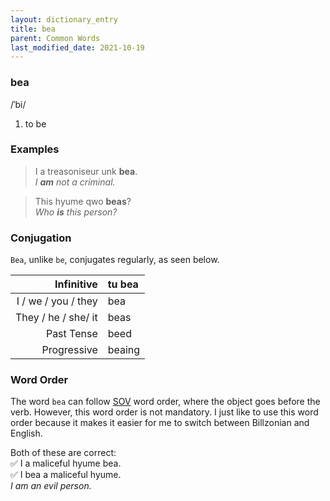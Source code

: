 ```yaml
---
layout: dictionary_entry
title: bea
parent: Common Words
last_modified_date: 2021-10-19
---
```


### bea
/ˈbi/
1. to be

### Examples
> I a treasoniseur unk **bea**.  
*I **am** not a criminal.*

> This hyume qwo **beas**?  
*Who **is** this person?*

### Conjugation
`Bea`, unlike `be`, conjugates regularly, as seen below.

| Infinitive           | tu bea    |
|---------------------:|:----------|
| I / we / you / they  | bea       |
| They / he / she/ it  | beas      |
| Past Tense           | beed      |
| Progressive          | beaing    |

### Word Order
The word `bea` can follow [SOV](https://en.wikipedia.org/wiki/Subject–object–verb) word order, where the object goes before the verb. However, this word order is not mandatory. I just like to use this word order because it makes it easier for me to switch between Billzonian and English.

Both of these are correct:  
✅ I a maliceful hyume bea.  
✅ I bea a maliceful hyume.  
*I am an evil person.*